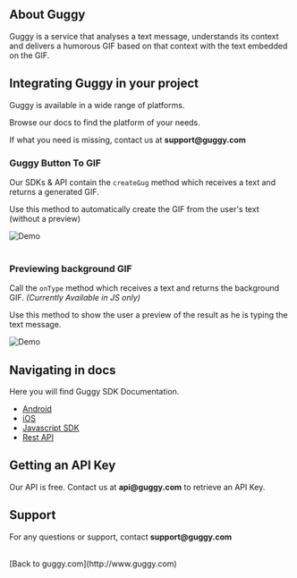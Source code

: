 ## About Guggy

Guggy is a service that analyses a text message, understands its context and delivers a humorous GIF based on that context with the text embedded on the GIF.

## Integrating Guggy in your project

Guggy is available in a wide range of platforms.

Browse our docs to find the platform of your needs.

If what you need is missing, contact us at __support@guggy.com__
<br/>

### Guggy Button To GIF

Our SDKs & API contain the `createGug` method which receives a text and returns a generated GIF.

Use this method to automatically create the GIF from the user's text (without a preview)

![Demo](http://guggy.com/images/guggy-button-preview.gif)
<br/>
<br/>
### Previewing background GIF

Call the `onType` method which receives a text and returns the background GIF. *(Currently Available in JS only)*

Use this method to show the user a preview of the result as he is typing the text message.

![Demo](http://guggy.com/images/guggy-type-preview.gif)

## Navigating in docs

Here you will find Guggy SDK Documentation.

* [Android](android)
* [iOS](ios-swift)
* [Javascript SDK](js-sdk)
* [Rest API](rest-api)

## Getting an API Key
Our API is free. Contact us at __api@guggy.com__ to retrieve an API Key.

## Support
For any questions or support, contact __support@guggy.com__

<br/>
[Back to guggy.com](http://www.guggy.com)

